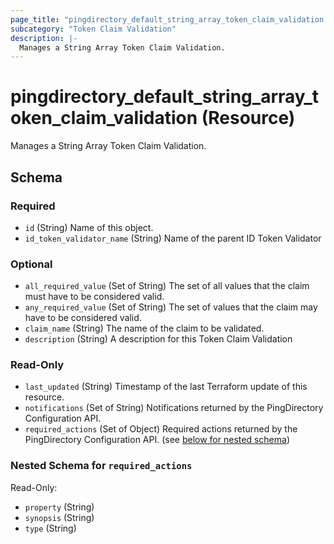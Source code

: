 ```yaml
---
page_title: "pingdirectory_default_string_array_token_claim_validation Resource - terraform-provider-pingdirectory"
subcategory: "Token Claim Validation"
description: |-
  Manages a String Array Token Claim Validation.
---
```


# pingdirectory_default_string_array_token_claim_validation (Resource)

Manages a String Array Token Claim Validation.



<!-- schema generated by tfplugindocs -->
## Schema

### Required

- `id` (String) Name of this object.
- `id_token_validator_name` (String) Name of the parent ID Token Validator

### Optional

- `all_required_value` (Set of String) The set of all values that the claim must have to be considered valid.
- `any_required_value` (Set of String) The set of values that the claim may have to be considered valid.
- `claim_name` (String) The name of the claim to be validated.
- `description` (String) A description for this Token Claim Validation

### Read-Only

- `last_updated` (String) Timestamp of the last Terraform update of this resource.
- `notifications` (Set of String) Notifications returned by the PingDirectory Configuration API.
- `required_actions` (Set of Object) Required actions returned by the PingDirectory Configuration API. (see [below for nested schema](#nestedatt--required_actions))

<a id="nestedatt--required_actions"></a>
### Nested Schema for `required_actions`

Read-Only:

- `property` (String)
- `synopsis` (String)
- `type` (String)



